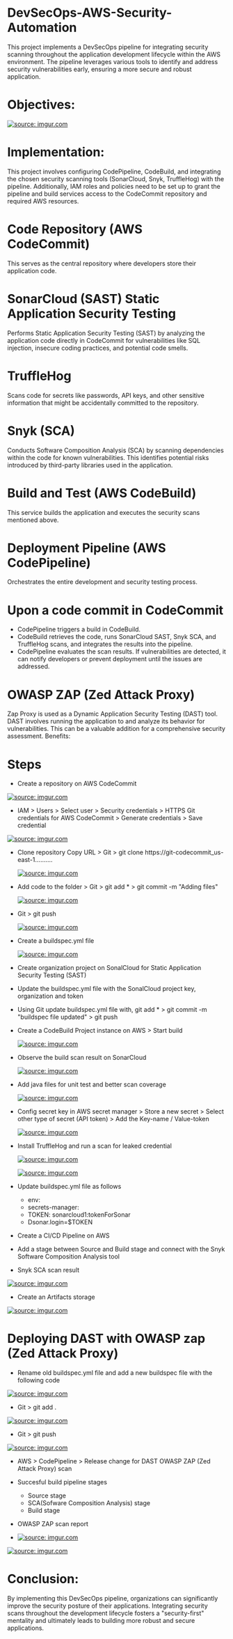 # DevSecOps-AWS-Security-Automation
This project implements a DevSecOps pipeline for integrating security scanning throughout the application development lifecycle within the AWS environment. The pipeline leverages various tools to identify and address security vulnerabilities early, ensuring a more secure and robust application.
# Objectives:
 <a href="https://imgur.com/9BxctDm"><img src="https://i.imgur.com//9BxctDm.png" title="source: imgur.com" /></a>
# Implementation:
This project involves configuring CodePipeline, CodeBuild, and integrating the chosen security scanning tools (SonarCloud, Snyk, TruffleHog) with the pipeline.  Additionally, IAM roles and policies need to be set up to grant the pipeline and build services access to the CodeCommit repository and required AWS resources.
# Code Repository (AWS CodeCommit) 
This serves as the central repository where developers store their application code.
# SonarCloud (SAST) Static Application Security Testing
Performs Static Application Security Testing (SAST) by analyzing the application code directly in CodeCommit for vulnerabilities like SQL injection, insecure coding practices, and potential code smells.
# TruffleHog
Scans code for secrets like passwords, API keys, and other sensitive information that might be accidentally committed to the repository.
# Snyk (SCA)
Conducts Software Composition Analysis (SCA) by scanning dependencies within the code for known vulnerabilities. This identifies potential risks introduced by third-party libraries used in the application.
# Build and Test (AWS CodeBuild)
This service builds the application and executes the security scans mentioned above.
# Deployment Pipeline (AWS CodePipeline)
Orchestrates the entire development and security testing process.
# Upon a code commit in CodeCommit
- CodePipeline triggers a build in CodeBuild.
- CodeBuild retrieves the code, runs SonarCloud SAST, Snyk SCA, and TruffleHog scans, and integrates the results into the pipeline.
- CodePipeline evaluates the scan results. If vulnerabilities are detected, it can notify developers or prevent deployment until the issues are addressed.
# OWASP ZAP (Zed Attack Proxy) 
Zap Proxy is used as a Dynamic Application Security Testing (DAST) tool. DAST involves running the application to and analyze its behavior for vulnerabilities. This can be a valuable addition for a comprehensive security assessment.
Benefits:
# Steps
- Create a repository on AWS CodeCommit

 <a href="https://imgur.com/xnG6YhB"><img src="https://i.imgur.com//xnG6YhB.png" title="source: imgur.com" /></a>
 
- IAM > Users > Select user > Security credentials > HTTPS Git credentials for AWS CodeCommit > Generate credentials > Save credential

 <a href="https://imgur.com/bVYfLZC"><img src="https://i.imgur.com//bVYfLZC.png" title="source: imgur.com" /></a>

- Clone repository Copy URL > Git > git clone https://git-codecommit_us-east-1..........

  <a href="https://imgur.com/FwqfVua"><img src="https://i.imgur.com//FwqfVua.png" title="source: imgur.com" /></a>
 
- Add code to the folder > Git > git add * > git commit -m "Adding files" 

  <a href="https://imgur.com/Vt4f07J"><img src="https://i.imgur.com//Vt4f07J.png" title="source: imgur.com" /></a>
  
- Git > git push
  
  <a href="https://imgur.com/48eqkT3"><img src="https://i.imgur.com//48eqkT3.png" title="source: imgur.com" /></a>

- Create a buildspec.yml file

  <a href="https://imgur.com/RCNLRxM"><img src="https://i.imgur.com//RCNLRxM.png" title="source: imgur.com" /></a>

- Create organization project on SonalCloud for Static Application Security Testing (SAST)
- Update the buildspec.yml file with the SonalCloud project key, organization and token
- Using Git update buildspec.yml file with, git add * > git commit -m "buildspec file updated" > git push
- Create a CodeBuild Project instance on AWS > Start build

  <a href="https://imgur.com/P70lP4J"><img src="https://i.imgur.com//P70lP4J.png" title="source: imgur.com" /></a>

- Observe the build scan result on SonarCloud

  <a href="https://imgur.com/oUTIEC7"><img src="https://i.imgur.com//oUTIEC7.png" title="source: imgur.com" /></a>

- Add java files for unit test and better scan coverage

  <a href="https://imgur.com/wlwvYtp"><img src="https://i.imgur.com//wlwvYtp.png" title="source: imgur.com" /></a>

- Config secret key in AWS secret manager > Store a new secret > Select other type of secret (API token) > Add the Key-name / Value-token

  <a href="https://imgur.com/DZ9F8H6"><img src="https://i.imgur.com//DZ9F8H6.png" title="source: imgur.com" /></a>

- Install TruffleHog and run a scan for leaked credential
 
  <a href="https://imgur.com/DZ9F8H6"><img src="https://i.imgur.com//DZ9F8H6.png" title="source: imgur.com" /></a>
  
  <a href="https://imgur.com/9AvgZEZ"><img src="https://i.imgur.com//9AvgZEZ.png" title="source: imgur.com" /></a>

- Update buildspec.yml file as follows 
    - env:
    - secrets-manager:
    - TOKEN: sonarcloud1:tokenForSonar
    - Dsonar.login=$TOKEN
 - Create a CI/CD Pipeline on AWS
 - Add a stage between Source and Build stage and connect with the Snyk Software Composition Analysis tool
 - Snyk SCA scan result

  <a href="https://imgur.com/bB69cqf"><img src="https://i.imgur.com//bB69cqf.png" title="source: imgur.com" /></a>

  - Create an Artifacts storage

  <a href="https://imgur.com/uRh3sUl"><img src="https://i.imgur.com//uRh3sUl.png" title="source: imgur.com" /></a>
  # Deploying DAST with OWASP zap (Zed Attack Proxy)
  
  - Rename old buildspec.yml file and add a new buildspec file with the following code

  <a href="https://imgur.com/k22fB0h"><img src="https://i.imgur.com//k22fB0h.png" title="source: imgur.com" /></a>

  - Git > git add .

   <a href="https://imgur.com/nzgJFoj"><img src="https://i.imgur.com//nzgJFoj.png" title="source: imgur.com" /></a>

   - Git > git push

   <a href="https://imgur.com/nJ58T4G"><img src="https://i.imgur.com//nJ58T4G.png" title="source: imgur.com" /></a>

   - AWS > CodePipeline > Release change for DAST OWASP ZAP (Zed Attack Proxy) scan
   - Succesful build pipeline stages
     - Source stage
     - SCA(Sofware Composition Analysis) stage
     - Build stage 
   - OWASP ZAP scan report
     
   - <a href="https://imgur.com/XEHUu9z"><img src="https://i.imgur.com//XEHUu9z.png" title="source: imgur.com" /></a>

   <a href="https://imgur.com/J2FUngc"><img src="https://i.imgur.com//J2FUngc.png" title="source: imgur.com" /></a>
# Conclusion:

By implementing this DevSecOps pipeline, organizations can significantly improve the security posture of their applications. Integrating security scans throughout the development lifecycle fosters a "security-first" mentality and ultimately leads to building more robust and secure applications.

